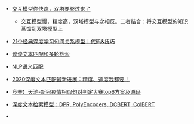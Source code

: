

- [交互模型你快跑，双塔要卷过来了](https://mp.weixin.qq.com/s/UF0cI7M1-tHBo45BujmQCg)
  - 交互模型慢，精度高，双塔模型与之相反。二者结合：将交互模型的知识蒸馏到双塔模型上
- [21个经典深度学习句间关系模型｜代码&技巧](https://mp.weixin.qq.com/s?__biz=MzAxMTk4NDkwNw==&mid=2247486128&idx=1&sn=3c77c96c6891a94de629677911b42553&chksm=9bb983d4acce0ac298ad04543676d4b0568977d010f3945d51edc0680c785b0b97827aee9028&token=1200978700&lang=zh_CN&scene=21#wechat_redirect)
- [谈谈文本匹配和多轮检索](https://mp.weixin.qq.com/s?__biz=MzI3ODgwODA2MA==&mid=2247488346&idx=3&sn=5ba89654a742af8bdaf17c94546f7a4e&chksm=eb5007c9dc278edfc0d4256fd14dfab3584eece5545a0464029ae3ae67d47be7e92fbc6034b3&scene=0&xtrack=1&exportkey=A2quZRdG6ZUylyxhp59oMVA%3D&pass_ticket=peaJqRABUyiyXUkxShtHPoJ7onMoJTA4OFYeMuNaXmdNKq47G0x8XJEm7afGdVcX#rd)
- [NLP语义匹配](https://mp.weixin.qq.com/s?__biz=MzI3ODgwODA2MA==&mid=2247507074&idx=3&sn=42be588256e0fc6eee1b646b57c114d2&chksm=eb53c811dc2441076f9ab07f876f5c00819a103d39f8494af6a6aceab3b912267e7dd17d0b30&mpshare=1&scene=24&srcid=1117Io9vftzLt8q6xRYByepS&sharer_sharetime=1637156450934&sharer_shareid=9d627645afe156ff11b0a8519d982bcd&exportkey=A78%2BrTGzFzSs5hWhqtynFeo%3D&pass_ticket=X1hVh%2FzYha2Fa9G%2FZWK0bpCofPY07lt8BPBNyjf1xUWYljT%2Bk%2F9q5rZ%2F%2B4bWWFme&wx_header=0#rd)


- [2020深度文本匹配最新进展：精度、速度我都要！](https://mp.weixin.qq.com/s?__biz=MzA5ODEzMjIyMA==&mid=2247534555&idx=3&sn=9ac3ecdd66f3bc9be8cfe27135050718&chksm=90944e48a7e3c75e0c08d0b0a21a51d147dc5fde4a697caec775ceb4ac800682a0ccf1e1d32f&mpshare=1&scene=24&srcid=0916XmZ74y1eLSVwSazTGATm&sharer_sharetime=1600268113155&sharer_shareid=9d627645afe156ff11b0a8519d982bcd&exportkey=A5ZY0n4H%2BzW%2F9Z%2BLBsIwWqg%3D&pass_ticket=X1hVh%2FzYha2Fa9G%2FZWK0bpCofPY07lt8BPBNyjf1xUWYljT%2Bk%2F9q5rZ%2F%2B4bWWFme&wx_header=0#rd)
- [竞赛】天池-新冠疫情相似句对判定大赛top6方案及源码](https://mp.weixin.qq.com/s?__biz=Mzk0NDE5Nzg1Ng==&mid=2247490106&idx=1&sn=4f2fa8a4df430cb3aceb1094f5ca791a&source=41#wechat_redirect)
- [深度文本检索模型：DPR, PolyEncoders, DCBERT, ColBERT](https://zhuanlan.zhihu.com/p/523879656)
- 
